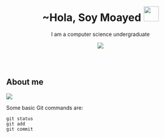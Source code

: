 <h1 align="center">~Hola, Soy Moayed <img src="https://cdn3.emoji.gg/emojis/1757-welcomehat.png" width="40px"/></h1> 
<p align="center">I am a computer science undergraduate</p>
<p align="center">
  <img src="https://media.giphy.com/media/iiJ870TcI3PZKxatzS/giphy.gif"/>
</p>

<br>
<br>

## About me
<p align="left">
  <img src="https://media.giphy.com/media/l3vR6qtfmMd8NZfP2/giphy.gif"/>
</p>

Some basic Git commands are:
```
git status
git add
git commit
```
